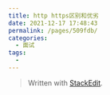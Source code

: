 ```yaml
---
title: http https区别和优劣
date: 2021-12-17 17:48:43
permalink: /pages/509fdb/
categories:
  - 面试
tags:
  - 
---
```




> Written with [StackEdit](https://stackedit.io/).
